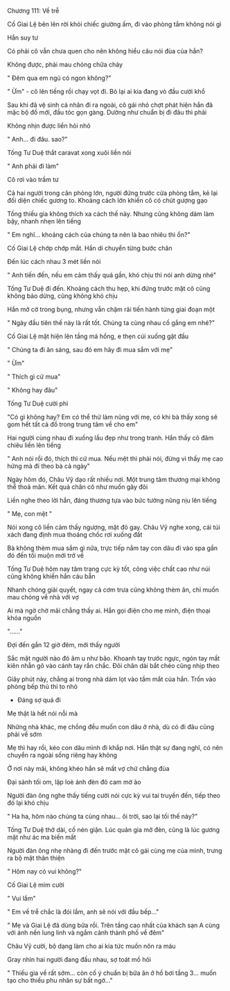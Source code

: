 




Chương 111: Về trễ

Cố Giai Lệ bẽn lẽn rời khỏi chiếc giường ấm, đi vào phòng tắm không nói gì

Hắn suy tư

Có phải cô vẫn chưa quen cho nên không hiểu câu nói đùa của hắn?

Không được, phải mau chóng chữa cháy

" Đêm qua em ngủ có ngon không?"

" Ừm" - cô lên tiếng rồi chạy vọt đi. Bỏ lại ai kia đang vò đầu cười khổ

Sau khi đã vệ sinh cá nhân đi ra ngoài, cô gái nhỏ chợt phát hiện hắn đã mặc bộ đồ mới, đầu tóc gọn gàng. Dường như chuẩn bị đi đâu thì phải

Không nhịn được liền hỏi nhỏ

" Anh... đi đâu. sao?"

Tống Tư Duệ thắt caravat xong xuôi liền nói

" Anh phải đi làm"

Cô rơi vào trầm tư


Cả hai người trong căn phòng lớn, người đứng trước cửa phòng tắm, kẻ lại đối diện chiếc gương to. Khoảng cách lớn khiến cô có chút gượng gạo

Tống thiếu gia không thích xa cách thế này. Nhưng cũng không dám làm bậy, nhanh nhẹn lên tiếng

" Em nghĩ... khoảng cách của chúng ta nên là bao nhiêu thì ổn?"

Cố Giai Lệ chớp chớp mắt. Hắn di chuyển từng bước chân

Đến lúc cách nhau 3 mét liền nói

" Anh tiến đến, nếu em cảm thấy quá gần, khó chịu thì nói anh dừng nhé"

Tống Tư Duệ đi đến. Khoảng cách thu hẹp, khi đứng trước mặt cô cũng không bảo dừng, cũng không khó chịu

Hắn mở cờ trong bụng, nhưng vẫn chậm rãi tiến hành từng giai đoạn một

" Ngày đầu tiên thế này là rất tốt. Chúng ta cùng nhau cố gắng em nhé?"

Cố Giai Lệ mặt hiện lên tầng má hồng, e thẹn cúi xuống gật đầu

" Chúng ta đi ăn sáng, sau đó em hãy đi mua sắm với mẹ"

" Ừm"

" Thích gì cứ mua"

" Không hay đâu"

Tống Tư Duệ cười phì

"Có gì không hay? Em có thể thử làm nũng với mẹ, có khi bà thấy xong sẽ gom hết tất cả đồ trong trung tâm về cho em"

Hai người cùng nhau đi xuống lầu đẹp như trong tranh. Hắn thấy cô đăm chiêu liền lên tiếng

" Anh nói rồi đó, thích thì cứ mua. Nếu mệt thì phải nói, đừng vì thấy mẹ cao hứng mà đi theo bà cả ngày"


Ngày hôm đó, Châu Vỹ dạo rất nhiều nơi. Một trung tâm thương mại không thể thoả mãn. Kết quả chân cô như muốn gãy đôi

Liền nghe theo lời hắn, đáng thương tựa vào bức tường nũng nịu lên tiếng

" Mẹ, con mệt "

Nói xong cô liền cảm thấy ngượng, mặt đỏ gay. Châu Vỹ nghe xong, cái túi xách đang định mua thoáng chốc rơi xuống đất

Bà không thèm mua sắm gì nữa, trực tiếp nắm tay con dâu đi vào spa gần đó đến tối muộn mới trở về

Tống Tư Duệ hôm nay tâm trạng cực kỳ tốt, công việc chất cao như núi cũng không khiến hắn cáu bẵn

Nhanh chóng giải quyết, ngay cả cơm trưa cũng không thèm ăn, chỉ muốn mau chóng về nhà với vợ

Ai mà ngờ chờ mãi chẳng thấy ai. Hắn gọi điện cho mẹ mình, điện thoại khóa nguồn

"......"

Đợi đến gần 12 giờ đêm, mới thấy người

Sắc mặt người nào đó âm u như bão. Khoanh tay trước ngực, ngón tay mất kiên nhẫn gõ vào cánh tay rắn chắc. Đôi chân dài bắt chéo cũng nhịp theo

Giây phút này, chẳng ai trong nhà dám lọt vào tầm mắt của hắn. Trốn vào phòng bếp thủ thỉ to nhỏ

- Đáng sợ quá đi

Mẹ thật là hết nói nỗi mà

Những nhà khác, mẹ chồng đều muốn con dâu ở nhà, dù có đi đâu cũng phải về sớm

Mẹ thì hay rồi, kéo con dâu mình đi khắp nơi. Hắn thật sự đang nghĩ, có nên chuyển ra ngoài sống riêng hay không

Ở nơi này mãi, không khéo hắn sẽ mất vợ chứ chẳng đùa

Đại sảnh tối om, lập loè ánh đèn đỏ cam mờ ảo

Người đàn ông nghe thấy tiếng cười nói cực kỳ vui tai truyền đến, tiếp theo đó lại khó chịu

" Ha ha, hôm nào chúng ta cùng nhau... ôi trời, sao lại tối thế này?"

Tống Tư Duệ thở dài, cố nén giận. Lúc quản gia mở đèn, cũng là lúc gương mặt như ác ma biến mất

Người đàn ông nhẹ nhàng đi đến trước mặt cô gái cùng mẹ của mình, trưng ra bộ mặt thân thiện

" Hôm nay có vui không?"

Cố Giai Lệ mỉm cười

" Vui lắm"

" Em về trễ chắc là đói lắm, anh sẽ nói với đầu bếp..."

" Mẹ và Giai Lệ đã dùng bữa rồi. Trên tầng cao nhất của khách sạn A cùng với ánh nến lung linh và ngắm cảnh thành phố về đêm"

Châu Vỹ cười, bộ dạng làm cho ai kia tức muốn nôn ra máu

Gray nhìn hai người đang đấu nhau, sợ toát mồ hôi

" Thiếu gia về rất sớm... còn cố ý chuẩn bị bữa ăn ở hồ bơi tầng 3... muốn tạo cho thiếu phu nhân sự bất ngờ..."




